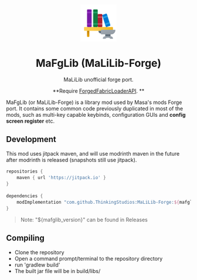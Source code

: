 <center><div align="center">

<img height="100" src="icon/400x400.png" width="100"/>

# MaFgLib (MaLiLib-Forge)

MaLiLib unofficial forge port.

**Require [ForgedFabricLoaderAPI](https://github.com/PortingLab/ForgedFabricLoaderAPI). **

</div></center>

MaFgLib (or MaLiLib-Forge) is a library mod used by Masa's mods Forge port. It contains some common code previously
duplicated in most of the mods, such as multi-key capable keybinds, configuration GUIs and **config screen register** etc.

## Development

This mod uses jitpack maven, and will use modrinth maven in the future after modrinth is released (snapshots still use jitpack).

```gradle
repositories {
    maven { url 'https://jitpack.io' }
}

dependencies {
    modImplementation "com.github.ThinkingStudios:MaLiLib-Forge:${mafglib_version}"
}
```

> Note: "${mafglib_version}" can be found in Releases

## Compiling
- Clone the repository
- Open a command prompt/terminal to the repository directory
- run 'gradlew build'
- The built jar file will be in build/libs/
